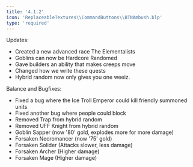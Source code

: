 ```yaml
---
title: '4.1.2'
icon: 'ReplaceableTextures\\CommandButtons\\BTNAmbush.blp'
type: 'required'
---
```

Updates:
 - Created a new advanced race The Elementalists
 - Goblins can now be Hardcore Randomed
 - Gave builders an ability that makes creeps move
 - Changed how we write these quests
 - Hybrid random now only gives you one weeiz.

Balance and Bugfixes:
- Fixed a bug where the Ice Troll Emperor could kill friendly summoned units
- Fixed another bug where people could block
- Removed Trap from hybrid random
- Removed UFF Knight from hybrid random
- Goblin Sapper (now '80' gold, explodes more for more damage)
- Forsaken Necromancer (now '75' gold)
- Forsaken Solider (Attacks slower, less damage)
- Forsaken Archer (Higher damage)
- Forsaken Mage (Higher damage)